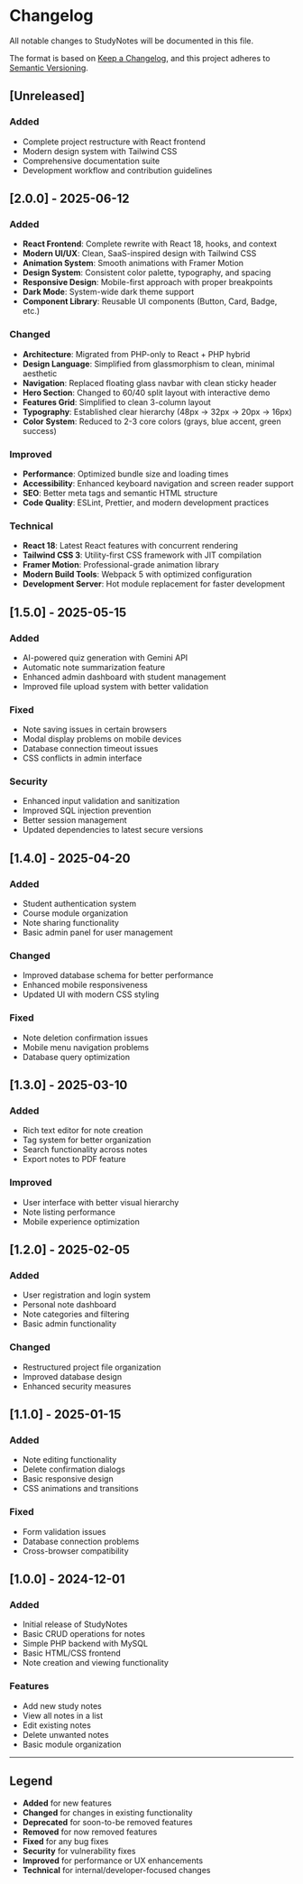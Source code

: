 # Changelog

All notable changes to StudyNotes will be documented in this file.

The format is based on [Keep a Changelog](https://keepachangelog.com/en/1.0.0/),
and this project adheres to [Semantic Versioning](https://semver.org/spec/v2.0.0.html).

## [Unreleased]

### Added
- Complete project restructure with React frontend
- Modern design system with Tailwind CSS
- Comprehensive documentation suite
- Development workflow and contribution guidelines

## [2.0.0] - 2025-06-12

### Added
- **React Frontend**: Complete rewrite with React 18, hooks, and context
- **Modern UI/UX**: Clean, SaaS-inspired design with Tailwind CSS
- **Animation System**: Smooth animations with Framer Motion
- **Design System**: Consistent color palette, typography, and spacing
- **Responsive Design**: Mobile-first approach with proper breakpoints
- **Dark Mode**: System-wide dark theme support
- **Component Library**: Reusable UI components (Button, Card, Badge, etc.)

### Changed
- **Architecture**: Migrated from PHP-only to React + PHP hybrid
- **Design Language**: Simplified from glassmorphism to clean, minimal aesthetic
- **Navigation**: Replaced floating glass navbar with clean sticky header
- **Hero Section**: Changed to 60/40 split layout with interactive demo
- **Features Grid**: Simplified to clean 3-column layout
- **Typography**: Established clear hierarchy (48px → 32px → 20px → 16px)
- **Color System**: Reduced to 2-3 core colors (grays, blue accent, green success)

### Improved
- **Performance**: Optimized bundle size and loading times
- **Accessibility**: Enhanced keyboard navigation and screen reader support
- **SEO**: Better meta tags and semantic HTML structure
- **Code Quality**: ESLint, Prettier, and modern development practices

### Technical
- **React 18**: Latest React features with concurrent rendering
- **Tailwind CSS 3**: Utility-first CSS framework with JIT compilation
- **Framer Motion**: Professional-grade animation library
- **Modern Build Tools**: Webpack 5 with optimized configuration
- **Development Server**: Hot module replacement for faster development

## [1.5.0] - 2025-05-15

### Added
- AI-powered quiz generation with Gemini API
- Automatic note summarization feature
- Enhanced admin dashboard with student management
- Improved file upload system with better validation

### Fixed
- Note saving issues in certain browsers
- Modal display problems on mobile devices
- Database connection timeout issues
- CSS conflicts in admin interface

### Security
- Enhanced input validation and sanitization
- Improved SQL injection prevention
- Better session management
- Updated dependencies to latest secure versions

## [1.4.0] - 2025-04-20

### Added
- Student authentication system
- Course module organization
- Note sharing functionality
- Basic admin panel for user management

### Changed
- Improved database schema for better performance
- Enhanced mobile responsiveness
- Updated UI with modern CSS styling

### Fixed
- Note deletion confirmation issues
- Mobile menu navigation problems
- Database query optimization

## [1.3.0] - 2025-03-10

### Added
- Rich text editor for note creation
- Tag system for better organization
- Search functionality across notes
- Export notes to PDF feature

### Improved
- User interface with better visual hierarchy
- Note listing performance
- Mobile experience optimization

## [1.2.0] - 2025-02-05

### Added
- User registration and login system
- Personal note dashboard
- Note categories and filtering
- Basic admin functionality

### Changed
- Restructured project file organization
- Improved database design
- Enhanced security measures

## [1.1.0] - 2025-01-15

### Added
- Note editing functionality
- Delete confirmation dialogs
- Basic responsive design
- CSS animations and transitions

### Fixed
- Form validation issues
- Database connection problems
- Cross-browser compatibility

## [1.0.0] - 2024-12-01

### Added
- Initial release of StudyNotes
- Basic CRUD operations for notes
- Simple PHP backend with MySQL
- Basic HTML/CSS frontend
- Note creation and viewing functionality

### Features
- Add new study notes
- View all notes in a list
- Edit existing notes
- Delete unwanted notes
- Basic module organization

---

## Legend

- **Added** for new features
- **Changed** for changes in existing functionality  
- **Deprecated** for soon-to-be removed features
- **Removed** for now removed features
- **Fixed** for any bug fixes
- **Security** for vulnerability fixes
- **Improved** for performance or UX enhancements
- **Technical** for internal/developer-focused changes
